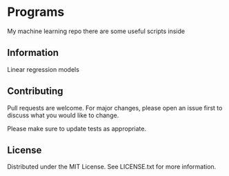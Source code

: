 # Programs


My machine learning repo there are some useful scripts inside

## Information

Linear regression models


## Contributing

Pull requests are welcome. For major changes, please open an issue first
to discuss what you would like to change.

Please make sure to update tests as appropriate.

## License
Distributed under the MIT License. See LICENSE.txt for more information.
